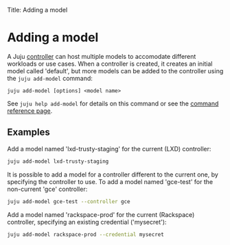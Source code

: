 Title: Adding a model

# Adding a model

A Juju [controller][controller] can host multiple models to accomodate
different workloads or use cases. When a controller is created, it creates
an initial model called 'default', but more models can be added to the
controller using the `juju add-model` command:

```
juju add-model [options] <model name>
```

See `juju help add-model` for details on this command or see the
[command reference page][commands].

## Examples

Add a model named 'lxd-trusty-staging' for the current (LXD) controller:

```bash
juju add-model lxd-trusty-staging
```

It is possible to add a model for a controller different to the current one, by 
specifying the controller to use. To add a model named 'gce-test' for the 
non-current 'gce' controller:

```bash
juju add-model gce-test --controller gce 
```

Add a model named 'rackspace-prod' for the current (Rackspace) controller,
specifying an existing credential ('mysecret'):

```bash
juju add-model rackspace-prod --credential mysecret
```




[controller]: ./controllers.html
[commands]: ./commands.html#juju-add-model